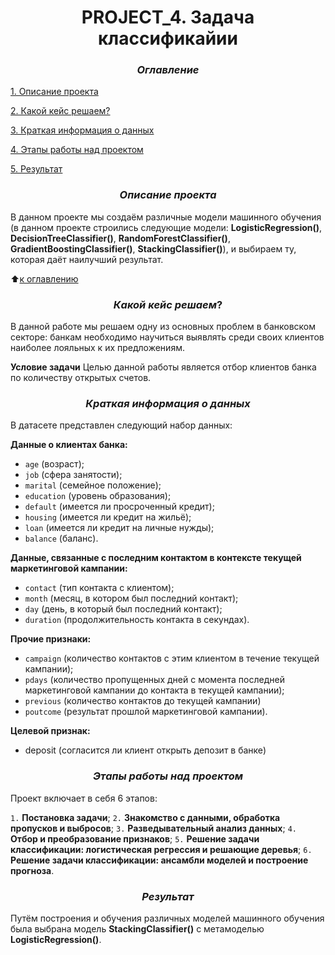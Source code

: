 # <center> **PROJECT_4. Задача классификайии**

### <center> $Оглавление$
[1. Описание проекта](https://github.com/Ilya-Zakharenko/sf_data_sciense/tree/main/PROJECT-4/README.md#Описание-проекта)

[2. Какой кейс решаем?](https://github.com/Ilya-Zakharenko/sf_data_sciense/tree/main/PROJECT-4/README.md#Какой-кейс-решаем)

[3. Краткая информация о данных](https://github.com/Ilya-Zakharenko/sf_data_sciense/tree/main/PROJECT-4/README.md#Краткая-информация-о-данных)

[4. Этапы работы над проектом](https://github.com/Ilya-Zakharenko/sf_data_sciense/tree/main/PROJECT-4/README.md#Этапы-работы-над-проектом)

[5. Результат](https://github.com/Ilya-Zakharenko/sf_data_sciense/tree/main/PROJECT-4/README.md#Результат)

### <center> $Описание$ $проекта$
В данном проекте мы создаём различные модели машинного обучения (в данном проекте строились следующие модели: **LogisticRegression()**, **DecisionTreeClassifier()**, **RandomForestClassifier()**, **GradientBoostingClassifier()**, **StackingClassifier()**), и выбираем ту, которая даёт наилучший результат.

:arrow_up:[к оглавлению](https://github.com/Ilya-Zakharenko/sf_data_sciense/tree/main/PROJECT-4/README.md#Оглавление)


### <center> $Какой$ $кейс$ $решаем$?
В данной работе мы решаем одну из основных проблем в банковском секторе: банкам необходимо научиться выявлять среди своих клиентов наиболее лояльных к их предложениям.

**Условие задачи**
Целью данной работы является отбор клиентов банка по количеству открытых счетов.


### <center> $Краткая$ $информация$ $о$ $данных$
В датасете представлен следующий набор данных:

**Данные о клиентах банка:**

* `age` (возраст);
* `job` (сфера занятости);
* `marital` (семейное положение);
* `education` (уровень образования);
* `default` (имеется ли просроченный кредит);
* `housing` (имеется ли кредит на жильё);
* `loan` (имеется ли кредит на личные нужды);
* `balance` (баланс).

**Данные, связанные с последним контактом в контексте текущей маркетинговой кампании:**

* `contact` (тип контакта с клиентом);
* `month` (месяц, в котором был последний контакт);
* `day` (день, в который был последний контакт);
* `duration` (продолжительность контакта в секундах).

**Прочие признаки:**

* `campaign` (количество контактов с этим клиентом в течение текущей кампании);
* `pdays` (количество пропущенных дней с момента последней маркетинговой кампании до контакта в текущей кампании);
* `previous` (количество контактов до текущей кампании)
* `poutcome` (результат прошлой маркетинговой кампании).

**Целевой признак:**

* deposit (согласится ли клиент открыть депозит в банке)


### <center> $Этапы$ $работы$ $над$ $проектом$

Проект включает в себя 6 этапов:

`1.` **Постановка задачи**;
`2.` **Знакомство с данными, обработка пропусков и выбросов**;
`3.` **Разведывательный анализ данных**;
`4.` **Отбор и преобразование признаков**;
`5.` **Решение задачи классификации: логистическая регрессия и решающие деревья**;
`6.` **Решение задачи классификации: ансамбли моделей и построение прогноза**.


### <center> $Результат$
Путём построения и обучения различных моделей машинного обучения была выбрана модель **StackingClassifier()** с метамоделью **LogisticRegression()**.

